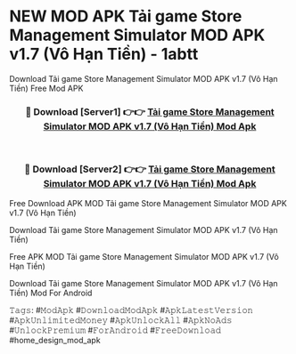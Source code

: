 # NEW MOD APK Tải game Store Management Simulator MOD APK v1.7 (Vô Hạn Tiền) - 1abtt
Download Tải game Store Management Simulator MOD APK v1.7 (Vô Hạn Tiền) Free Mod APK

<div align="center">
<h3>🔴 Download [Server1] 👉👉 <a href="https://apk-comot.site?title=Tải_game_Store_Management_Simulator_MOD_APK_v1.7_(Vô_Hạn_Tiền)">Tải game Store Management Simulator MOD APK v1.7 (Vô Hạn Tiền) Mod Apk</a></h3><br>

<h3>🔴 Download [Server2] 👉👉 <a href="https://apk-comot.site?title=Tải_game_Store_Management_Simulator_MOD_APK_v1.7_(Vô_Hạn_Tiền)">Tải game Store Management Simulator MOD APK v1.7 (Vô Hạn Tiền) Mod Apk</a></h3>
</div>


Free Download APK MOD Tải game Store Management Simulator MOD APK v1.7 (Vô Hạn Tiền)

Download Tải game Store Management Simulator MOD APK v1.7 (Vô Hạn Tiền) 

Free APK MOD Tải game Store Management Simulator MOD APK v1.7 (Vô Hạn Tiền) 

Download Tải game Store Management Simulator MOD APK v1.7 (Vô Hạn Tiền) Mod For Android

𝚃𝚊𝚐𝚜: #𝙼𝚘𝚍𝙰𝚙𝚔 #𝙳𝚘𝚠𝚗𝚕𝚘𝚊𝚍𝙼𝚘𝚍𝙰𝚙𝚔 #𝙰𝚙𝚔𝙻𝚊𝚝𝚎𝚜𝚝𝚅𝚎𝚛𝚜𝚒𝚘𝚗 #𝙰𝚙𝚔𝚄𝚗𝚕𝚒𝚖𝚒𝚝𝚎𝚍𝙼𝚘𝚗𝚎𝚢 #𝙰𝚙𝚔𝚄𝚗𝚕𝚘𝚌𝚔𝙰𝚕𝚕 #𝙰𝚙𝚔𝙽𝚘𝙰𝚍𝚜 #𝚄𝚗𝚕𝚘𝚌𝚔𝙿𝚛𝚎𝚖𝚒𝚞𝚖 #𝙵𝚘𝚛𝙰𝚗𝚍𝚛𝚘𝚒𝚍 #𝙵𝚛𝚎𝚎𝙳𝚘𝚠𝚗𝚕𝚘𝚊𝚍 #home_design_mod_apk